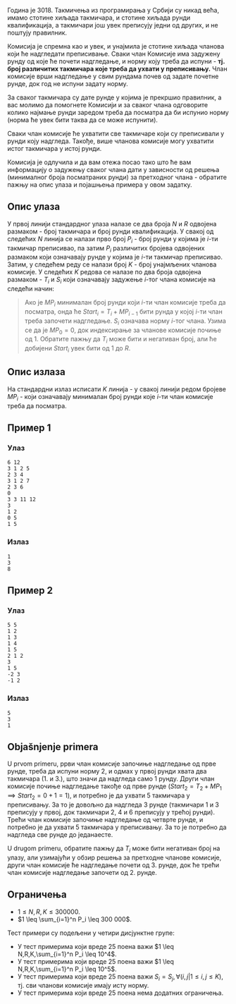 Година је $3018$. Такмичења из програмирања у Србији су никад већа, имамо стотине хиљада такмичара, и стотине хиљада рунди квалификација, а такмичари још увек преписују једни од других, и не поштују правилник.

Комисија је спремна као и увек, и унајмила је стотине хиљада чланова који ће надгледати преписивање. Сваки члан Комисије има задужену рунду од које ће почети надгледање, и норму коју треба да испуни - **тј. број различитих такмичара које треба да ухвати у преписивању.** Члан комисије врши надгледање у свим рундама почев од задате почетне рунде, док год не испуни задату норму.

За сваког такмичара су дате рунде у којима је прекршио правилник, а вас молимо да помогнете Комисији и за сваког члана одговорите колико најмање рунди заредом треба да посматра да би испунио норму (норма ће увек бити таква да се може испунити).

Сваки члан комисије ће ухватити све такмичаре који су преписивали у рунди коју надгледа. Такође, више чланова комисије могу ухватити истог такмичара у истој рунди.

Комисија је одлучила и да вам отежа посао тако што ће вам информацију о задужењу сваког члана дати у зависности од решења (минималног броја посматраних рунди) за претходног члана - обратите пажњу на опис улаза и појашњења примера у овом задатку.

## Опис улаза
У првој линији стандардног улаза налазе се два броја $N$ и $R$ одвојена размаком - број такмичара и број рунди квалификација.
У свакој од следећих $N$ линија се налази прво број $P_i$ - број рунди у којима је $i$-ти такмичар преписивао, па затим $P_i$ различитих бројева одвојених размаком који означавају рунде у којима је $i$-ти такмичар преписивао.
Затим, у следећем реду се налази број $K$ - број унајмљених чланова комисије.
У следећих $K$ редова се налазе по два броја одвојена размаком - $T_i$ и $S_i$ који означавају задужење $i$-тог члана комисије на следећи начин:

> Ако је $MP_i$ минималан број рунди који $i$-ти члан комисије треба да посматра, онда ће $Start_i = T_i + MP_{i-1}$ бити рунда у којој $i$-ти члан треба започети надгледање. $S_i$ означава норму $i$-тог члана. Узима се да је $MP_0 = 0$, док индексирање за чланове комисије почиње од 1. Обратите пажњу да $T_i$ може бити и негативан број, али ће добијени $Start_i$ увек бити од $1$ до $R$.

## Опис излаза
На стандардни излаз исписати $K$ линија - у свакој линији редом бројеве $MP_i$ - који означавају минималан број рунди које $i$-ти члан комисије треба да посматра.

## Пример 1
### Улаз
```
6 12
3 1 2 5
2 3 4
3 1 2 7
2 3 6
0
3 3 11 12
3
1 2
0 5
1 5
```

### Излаз
```
1
3
8
```

## Пример 2
### Улаз
```
5 5
1 2
1 3
1 4
1 5
2 1 2
3
1 5
-2 3
-1 2
```

### Излаз
```
5
3
1
```

## Objašnjenje primera
U prvom primeru, pрви члан комисије започиње надгледање од прве рунде, треба да испуни норму $2$, и одмах у првој рунди хвата два такмичара ($1$. и $3$.), што значи да надгледа само $1$ рунду. Други члан комисије почиње надгледање такође од прве рунде $(Start_2 = T_2 + MP_1 \implies Start_2 = 0 + 1 = 1)$, и потребно је да ухвати $5$ такмичара у преписивању. За то је довољно да надгледа $3$ рунде (такмичари $1$ и $3$ преписују у првој, док такмичари $2$, $4$ и $6$ преписују у трећој рунди). Трећи члан комисије започиње надгледање од четврте рунде, и потребно је да ухвати $5$ такмичара у преписивању. За то је потребно да надгледа све рунде до једанаесте.

U drugom primeru, oбратите пажњу да $T_i$ може бити негативан број на улазу, али узимајући у обзир решења за претходне чланове комисије, други члан комисије ће надгледање почети од $3$. рунде, док ће трећи члан комисије надгледање започети од $2$. рунде.

## Ограничења

* $1 \leq N,R,K \leq 300 000$.
* $1 \leq \sum_{i=1}^n P_i \leq 300 000$.

Тест примери су подељени у четири дисјунктне групе:

* У тест примерима који вреде $25$ поена важи $1 \leq N,R,K,\sum_{i=1}^n P_i \leq 10^4$.
* У тест примерима који вреде $25$ поена важи $1 \leq N,R,K,\sum_{i=1}^n P_i \leq 10^5$.
* У тест примерима који вреде $25$ поена важи $S_i = S_j,  \forall(i,j | 1 \leq i,j \leq K)$, тј. сви чланови комисије имају исту норму.
* У тест примерима који вреде $25$ поена нема додатних ограничења.
